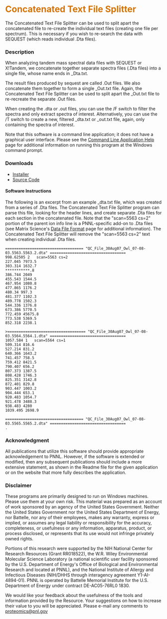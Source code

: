 # __<span style="color:#D57500">Concatenated Text File Splitter</span>__
The Concatenated Text File Splitter can be used to split apart the concatenated file to re-create the individual text files (creating one file per spectrum). This is necessary if you wish to re-search the data with SEQUEST (which reads individual .Dta files).

### Description
When analyzing tandem mass spectral data files with SEQUEST or X!Tandem, we concatenate together separate spectra files (.Dta files) into a single file, whose name ends in _Dta.txt.

The result files produced by sequest are called .Out files. We also concatenate them together to form a single _Out.txt file. Again, the Concatenated Text File Splitter can be used to split apart the _Out.txt file to re-recreate the separate .Out files.

When creating the .dta or .out files, you can use the /F switch to filter the spectra and only extract spectra of interest. Alternatively, you can use the /T switch to create a new, filtered _dta.txt or _out.txt file, again, only containing the spectra of interest.

Note that this software is a command line application; it does not have a graphical user interface. Please see the [Command Line Application Help](CmdLineHelp) page for additional information on running this program at the Windows command prompt.

### Downloads
* [Installer](https://panomics.pnnl.gov/downloads/installers/ConcatenatedTextFileSplitter_Installer.zip)
* [Source Code](https://panomics.pnnl.gov/downloads/installers/ConcatenatedTextFileSplitter_SourceAndSupportingDLLs.zip)

#### Software Instructions
The following is an excerpt from an example _dta.txt file, which was created from a series of .Dta files. The Concatenated Text File Splitter program can parse this file, looking for the header lines, and create separate .Dta files for each section in the concatenated file. Note that the "scan=5563 cs=2" portion of the parent ion info line is a PNNL-specific add-on to .Dta files (see Matrix Science's [Data File Format](http://www.matrixscience.com/help/data_file_help.html#DTA) page for additional information). The Concatenated Text File Splitter will remove the "scan=5563 cs=2" text when creating individual .Dta files.

```
=================================== "QC_File_30Aug07_Owl_07-08-03.5563.5563.2.dta" ==================================
998.62505 2   scan=5563 cs=2
227.045 7973.5
303.314 1632.7
***********.8
386.744 2049
455.543 1544.5
467.954 1080.8
477.865 1176.2
480.34 997.3
481.377 1102.3
489.778 1502.3
544.336 1376.8
673.386 5770.5
772.459 45675.8
773.538 5369.5
852.318 2238.1

>=================================== "QC_File_30Aug07_Owl_07-08-03.5564.5564.1.dta" ==================================
1057.584 1   scan=5564 cs=1
509.314 816.6
527.214 831.2
640.366 1643.2
741.457 758.5
759.412 8421.5
790.407 656.2
807.373 1387.5
808.428 1746.3
825.351 3142.8
872.401 829.8
903.447 1003.2
904.444 653.1
920.483 1054.7
921.478 3488.3
938.483 4280
1039.495 2698.9

=================================== "QC_File_30Aug07_Owl_07-08-03.5565.5565.2.dta" ==================================
.
```

### Acknowledgment

All publications that utilize this software should provide appropriate acknowledgement to PNNL. However, if the software is extended or modified, then any subsequent publications should include a more extensive statement, as shown in the Readme file for the given application or on the website that more fully describes the application.

### Disclaimer

These programs are primarily designed to run on Windows machines. Please use them at your own risk. This material was prepared as an account of work sponsored by an agency of the United States Government. Neither the United States Government nor the United States Department of Energy, nor Battelle, nor any of their employees, makes any warranty, express or implied, or assumes any legal liability or responsibility for the accuracy, completeness, or usefulness or any information, apparatus, product, or process disclosed, or represents that its use would not infringe privately owned rights.

Portions of this research were supported by the NIH National Center for Research Resources (Grant RR018522), the W.R. Wiley Environmental Molecular Science Laboratory (a national scientific user facility sponsored by the U.S. Department of Energy's Office of Biological and Environmental Research and located at PNNL), and the National Institute of Allergy and Infectious Diseases (NIH/DHHS through interagency agreement Y1-AI-4894-01). PNNL is operated by Battelle Memorial Institute for the U.S. Department of Energy under contract DE-AC05-76RL0 1830.

We would like your feedback about the usefulness of the tools and information provided by the Resource. Your suggestions on how to increase their value to you will be appreciated. Please e-mail any comments to proteomics@pnl.gov
